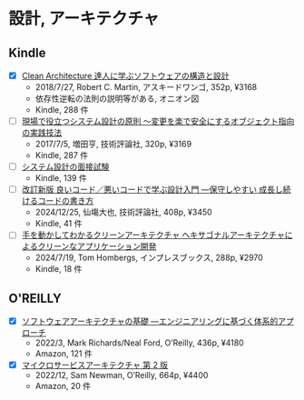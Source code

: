 # 設計, アーキテクチャ

## Kindle

- [x] [Clean Architecture 達人に学ぶソフトウェアの構造と設計](https://www.amazon.co.jp/dp/B07FSBHS2V)
  - 2018/7/27, Robert C. Martin, アスキードワンゴ, 352p, ¥3168
  - 依存性逆転の法則の説明等がある, オニオン図
  - Kindle, 288 件
- [ ] [現場で役立つシステム設計の原則 〜変更を楽で安全にするオブジェクト指向の実践技法](https://www.amazon.co.jp/dp/B073GSDBGT)
  - 2017/7/5, 増田亨, 技術評論社, 320p, ¥3169
  - Kindle, 287 件
- [ ] [システム設計の面接試験](https://www.amazon.co.jp/dp/B0C61BNTW9)
  - Kindle, 139 件
- [ ] [改訂新版 良いコード／悪いコードで学ぶ設計入門 ―保守しやすい 成長し続けるコードの書き方](https://www.amazon.co.jp/dp/B0DPW38VVV)
  - 2024/12/25, 仙塲大也, 技術評論社, 408p, ¥3450
  - Kindle, 41 件
- [ ] [手を動かしてわかるクリーンアーキテクチャ ヘキサゴナルアーキテクチャによるクリーンなアプリケーション開発](https://www.amazon.co.jp/dp/B0D9V7Y949)
  - 2024/7/19, Tom Hombergs, インプレスブックス, 288p, ¥2970
  - Kindle, 18 件

## O'REILLY

- [x] [ソフトウェアアーキテクチャの基礎 ―エンジニアリングに基づく体系的アプローチ](https://www.oreilly.co.jp/books/9784873119823/)
  - 2022/3, Mark Richards/Neal Ford, O’Reilly, 436p, ¥4180
  - Amazon, 121 件
- [x] [マイクロサービスアーキテクチャ 第 2 版](https://www.oreilly.co.jp/books/9784814400010/)
  - 2022/12, Sam Newman, O’Reilly, 664p, ¥4400
  - Amazon, 20 件
